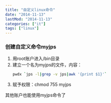 ```yaml
---
title: "自定义linux命令"
date: "2014-11-13"
lastMod: "2014-11-13"
categories: ["it"]
tags: ["linux"]
---
```


### 创建自定义命令myjps

1. 用root账户进入/bin目录
2. 建立一个名为myjps的文件，内容：
	```bash
	pwdx `jps -l|grep -v jps|awk '{print $1}'`
	```
3. 赋予权限：chmod 755 myjps

其他账户也能使用myjps命令了